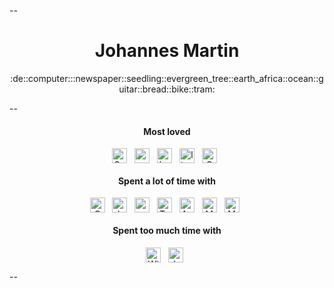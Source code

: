 --
<div align="center">
<h1>Johannes Martin</h1> 
<p>:de::computer:::newspaper::seedling::evergreen_tree::earth_africa::ocean::guitar::bread::bike::tram:</p>
</div>

--

<!--
</div>
<div align="center">
-->

<div align="center">
<h4>Most loved</h4>
<img src="https://img.shields.io/badge/C++-00599C?style=for-the-badge&logo=cplusplus&logoColor=white" alt="C++" align="center" height="24"/>&nbsp;&nbsp;
<img src="https://img.shields.io/badge/python%20-%2314354C.svg?&style=for-the-badge&logo=python&logoColor=white" alt="python" align="center" height="24"/>&nbsp;&nbsp;
<img src="https://img.shields.io/badge/bash%20-%23121011.svg?&style=for-the-badge&logo=gnu-bash&logoColor=white" alt="bash" align="center" height="24"/>&nbsp;&nbsp;
<img src="https://img.shields.io/badge/Linux-FCC624?style=for-the-badge&logo=linux&logoColor=black" alt="linux" align="center" height="24"/>&nbsp;&nbsp;
<img src="https://img.shields.io/badge/GNU-A42E2B?style=for-the-badge&logo=gnu&logoColor=black" alt="GNU" align="center" height="24"/>&nbsp;&nbsp;
<h4>Spent a lot of time with</h4> 
<img src="https://img.shields.io/badge/C-A8B9CC?style=for-the-badge&logo=c&logoColor=white" alt="C" align="center" height="24"/>&nbsp;&nbsp;
<img src="https://img.shields.io/badge/javascript-F7DF1E?style=for-the-badge&logo=javascript&logoColor=white" alt="JavaScript" align="center" height="24"/>&nbsp;&nbsp;
<img src="https://img.shields.io/badge/node.js-339933?style=for-the-badge&logo=node.js&logoColor=white" alt="node.js" align="center" height="24"/>&nbsp;&nbsp;
<img src="https://img.shields.io/badge/typescript-3178C6?style=for-the-badge&logo=typescript&logoColor=white" alt="TypeScript" align="center" height="24"/>&nbsp;&nbsp;
<img src="https://img.shields.io/badge/Angular-DD0031?style=for-the-badge&logo=angular&logoColor=white" alt="Angular" align="center" height="24"/>&nbsp;&nbsp;
<img src="https://img.shields.io/badge/MongoDB-4EA94B?style=for-the-badge&logo=mongodb&logoColor=white" alt="MongoDB" align="center" height="24"/>&nbsp;&nbsp;
<img src="https://img.shields.io/badge/MacOS-000000?style=for-the-badge&logo=macos&logoColor=white" alt="MacOS" align="center" height="24"/>&nbsp;&nbsp;
<h4>Spent too much time with</h4>
<img src="https://img.shields.io/badge/Windows-0078D6?style=for-the-badge&logo=windows&logoColor=white" alt="Windows" align="center" height="24"/>&nbsp;&nbsp;
<img src="https://img.shields.io/badge/Java-ED8B00?style=for-the-badge&logo=java&logoColor=white" alt="Java" align="center" height="24"/>&nbsp;&nbsp;
</div>

--





<!--
**jammartin/jammartin** is a ✨ _special_ ✨ repository because its `README.md` (this file) appears on your GitHub profile.

Here are some ideas to get you started:

- 🔭 I’m currently working on ...
- 🌱 I’m currently learning ...
- 👯 I’m looking to collaborate on ...
- 🤔 I’m looking for help with ...
- 💬 Ask me about ...
- 📫 How to reach me: ...
- 😄 Pronouns: ...
- ⚡ Fun fact: ...
-->
